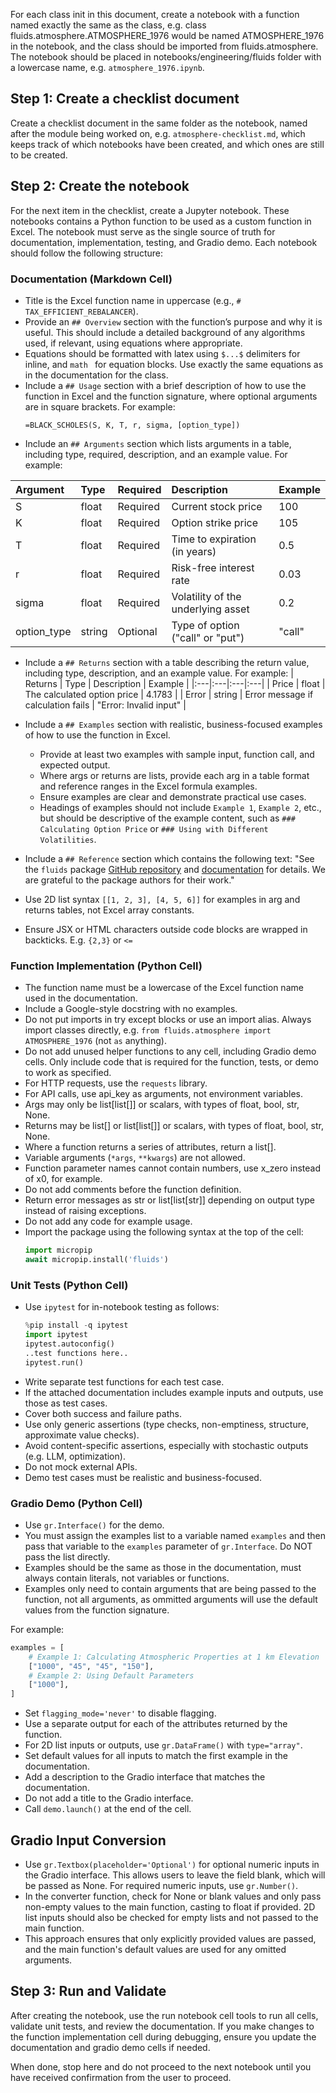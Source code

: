 For each class init in this document, create a notebook with a function named exactly the same as the class, e.g. class fluids.atmosphere.ATMOSPHERE_1976 would be named ATMOSPHERE_1976 in the notebook, and the class should be imported from fluids.atmosphere.  The notebook should be placed in notebooks/engineering/fluids folder with a lowercase name, e.g. `atmosphere_1976.ipynb`.

## Step 1: Create a checklist document
Create a checklist document in the same folder as the notebook, named after the module being worked on, e.g. `atmosphere-checklist.md`, which keeps track of which notebooks have been created, and which ones are still to be created. 

## Step 2: Create the notebook
For the next item in the checklist, create a Jupyter notebook.  These notebooks contains a Python function to be used as a custom function in Excel. The notebook must serve as the single source of truth for documentation, implementation, testing, and Gradio demo.  Each notebook should follow the following structure:

### Documentation (Markdown Cell)
- Title is the Excel function name in uppercase (e.g., `# TAX_EFFICIENT_REBALANCER`).
- Provide an `## Overview` section with the function’s purpose and why it is useful.  This should include a detailed background of any algorithms used, if relevant, using equations where appropriate.
- Equations should be formatted with latex using `$...$` delimiters for inline, and ```math ``` for equation blocks.  Use exactly the same equations as in the documentation for the class.
- Include a `## Usage` section with a brief description of how to use the function in Excel and the function signature, where optional arguments are in square brackets. For example:
   ```excel
   =BLACK_SCHOLES(S, K, T, r, sigma, [option_type])
   ```
- Include an `## Arguments` section which lists arguments in a table, including type, required, description, and an example value.  For example:

| Argument | Type | Required | Description | Example |
|:---|:---|:---|:---|:---|
| S | float | Required | Current stock price | 100 |
| K | float | Required | Option strike price | 105 |
| T | float | Required | Time to expiration (in years) | 0.5 |
| r | float | Required | Risk-free interest rate | 0.03 |
| sigma | float | Required | Volatility of the underlying asset | 0.2 |
| option_type | string | Optional | Type of option ("call" or "put") | "call" |

- Include a `## Returns` section with a table describing the return value, including type, description, and an example value. For example:
| Returns | Type | Description | Example |
|:---|:---|:---|:---|
| Price | float | The calculated option price | 4.1783 |
| Error | string | Error message if calculation fails | "Error: Invalid input" |

- Include a `## Examples` section with realistic, business-focused examples of how to use the function in Excel.
  - Provide at least two examples with sample input, function call, and expected output.
  - Where args or returns are lists, provide each arg in a table format and reference ranges in the Excel formula examples.
  - Ensure examples are clear and demonstrate practical use cases.
  - Headings of examples should not include `Example 1`, `Example 2`, etc., but should be descriptive of the example content, such as `### Calculating Option Price` or `### Using with Different Volatilities`.
- Include a `## Reference` section which contains the following text:  "See the `fluids` package [GitHub repository](https://github.com/CalebBell/fluids) and [documentation](https://fluids.readthedocs.io/index.html) for details.  We are grateful to the package authors for their work."

- Use 2D list syntax `[[1, 2, 3], [4, 5, 6]]` for examples in arg and returns tables, not Excel array constants.
- Ensure JSX or HTML characters outside code blocks are wrapped in backticks. E.g. `{2,3}` or `<=`

### Function Implementation (Python Cell)
- The function name must be a lowercase of the Excel function name used in the documentation.
- Include a Google-style docstring with no examples.
- Do not put imports in try except blocks or use an import alias. Always import classes directly, e.g. `from fluids.atmosphere import ATMOSPHERE_1976` (not `as` anything).
- Do not add unused helper functions to any cell, including Gradio demo cells. Only include code that is required for the function, tests, or demo to work as specified.
- For HTTP requests, use the `requests` library.
- For API calls, use api_key as arguments, not environment variables.
- Args may only be list[list[]] or scalars, with types of float, bool, str, None.
- Returns may be list[] or list[list[]] or scalars, with types of float, bool, str, None.
- Where a function returns a series of attributes, return a list[].
- Variable arguments (`*args`, `**kwargs`) are not allowed.
- Function parameter names cannot contain numbers, use x_zero instead of x0, for example.
- Do not add comments before the function definition.
- Return error messages as str or list[list[str]] depending on output type instead of raising exceptions.
- Do not add any code for example usage.
- Import the package using the following syntax at the top of the cell:
   ```python
   import micropip
   await micropip.install('fluids')
   ```

### Unit Tests (Python Cell)
- Use `ipytest` for in-notebook testing as follows:
   ```python
   %pip install -q ipytest
   import ipytest
   ipytest.autoconfig()
   ..test functions here..
   ipytest.run()
   ```
- Write separate test functions for each test case.
- If the attached documentation includes example inputs and outputs, use those as test cases.
- Cover both success and failure paths.
- Use only generic assertions (type checks, non-emptiness, structure, approximate value checks).
- Avoid content-specific assertions, especially with stochastic outputs (e.g. LLM, optimization).
- Do not mock external APIs. 
- Demo test cases must be realistic and business-focused.

### Gradio Demo (Python Cell)
- Use `gr.Interface()` for the demo.
- You must assign the examples list to a variable named `examples` and then pass that variable to the `examples` parameter of `gr.Interface`. Do NOT pass the list directly.
- Examples should be the same as those in the documentation, must always contain literals, not variables or functions.
- Examples only need to contain arguments that are being passed to the function, not all arguments, as ommitted arguments will use the default values from the function signature.

For example:
```python
examples = [
    # Example 1: Calculating Atmospheric Properties at 1 km Elevation
    ["1000", "45", "45", "150"],
    # Example 2: Using Default Parameters
    ["1000"],
]
```
- Set `flagging_mode='never'` to disable flagging.
- Use a separate output for each of the attributes returned by the function.
- For 2D list inputs or outputs, use `gr.DataFrame()` with `type="array"`.
- Set default values for all inputs to match the first example in the documentation.
- Add a description to the Gradio interface that matches the documentation.
- Do not add a title to the Gradio interface.
- Call `demo.launch()` at the end of the cell.

## Gradio Input Conversion
- Use `gr.Textbox(placeholder='Optional')` for optional numeric inputs in the Gradio interface. This allows users to leave the field blank, which will be passed as None.  For required numeric inputs, use `gr.Number()`.
- In the converter function, check for None or blank values and only pass non-empty values to the main function, casting to float if provided.  2D list inputs should also be checked for empty lists and not passed to the main function.
- This approach ensures that only explicitly provided values are passed, and the main function's default values are used for any omitted arguments.

## Step 3: Run and Validate

After creating the notebook, use the run notebook cell tools to run all cells, validate unit tests, and review the documentation. If you make changes to the function implementation cell during debugging, ensure you update the documentation and gradio demo cells if needed.

When done, stop here and do not proceed to the next notebook until you have received confirmation from the user to proceed.
